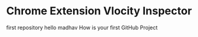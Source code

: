 # Chrome Extension Vlocity Inspector
first repository
hello madhav How is your first GitHub Project
